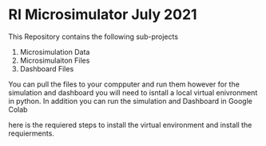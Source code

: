 # RI Microsimulator July 2021
This Repository contains the following sub-projects
1. Microsimulation Data
2. Microsimulaiton Files
3. Dashboard Files

You can pull the files to your compputer and run them however for the simulation and dashboard you will need to isntall a local virtual enivronment in python. In addition you can run the simulation and Dashboard in Google Colab

here is the requiered steps to install the virtual environment and install the requierments.

